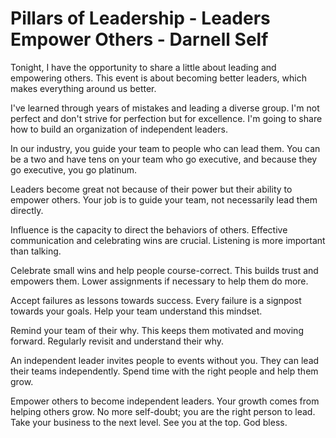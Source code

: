 # Pillars of Leadership - Leaders Empower Others - Darnell Self

Tonight, I have the opportunity to share a little about leading and empowering others. This event is about becoming better leaders, which makes everything around us better.

I've learned through years of mistakes and leading a diverse group. I'm not perfect and don't strive for perfection but for excellence. I'm going to share how to build an organization of independent leaders.

In our industry, you guide your team to people who can lead them. You can be a two and have tens on your team who go executive, and because they go executive, you go platinum.

Leaders become great not because of their power but their ability to empower others. Your job is to guide your team, not necessarily lead them directly.

Influence is the capacity to direct the behaviors of others. Effective communication and celebrating wins are crucial. Listening is more important than talking.

Celebrate small wins and help people course-correct. This builds trust and empowers them. Lower assignments if necessary to help them do more.

Accept failures as lessons towards success. Every failure is a signpost towards your goals. Help your team understand this mindset.

Remind your team of their why. This keeps them motivated and moving forward. Regularly revisit and understand their why.

An independent leader invites people to events without you. They can lead their teams independently. Spend time with the right people and help them grow.

Empower others to become independent leaders. Your growth comes from helping others grow. No more self-doubt; you are the right person to lead. Take your business to the next level. See you at the top. God bless.